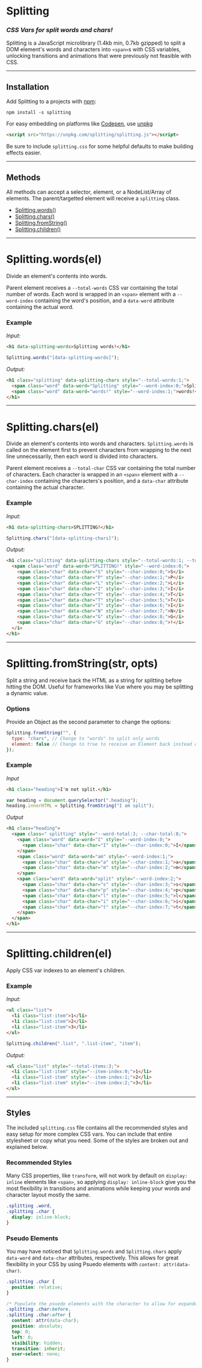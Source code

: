 # Splitting

### _CSS Vars for split words and chars!_

Splitting is a JavaScript microlibrary (1.4kb min, 0.7kb gzipped) to split a DOM element's words and characters into `<span>`s with CSS variables, unlocking transitions and animations that were previously not feasible with CSS.

---

## Installation

Add Splitting to a projects with [npm](https://npmjs.org):

```
npm install -s splitting
```

For easy embedding on platforms like [Codepen](https://codepen.io), use [unpkg](https://unpkg.com)

```html
<script src="https://unpkg.com/splitting/splitting.js"></script>
```

Be sure to include `splitting.css` for some helpful defaults to make building effects easier.

---

## Methods

All methods can accept a selector, element, or a NodeList/Array of elements. The parent/targetted element will receive a `splitting` class.

* [Splitting.words()](#splittingwords)
* [Splitting.chars()](#splittingchars)
* [Splitting.fromString()](#splittingfromstring)
* [Splitting.children()](#splittingchildren)

---

# Splitting.words(el)

Divide an element's contents into words.

Parent element receives a `--total-words` CSS var containing the total number of words. Each word is wrapped in an `<span>` element with a `--word-index` containing the word's position, and a `data-word` attribute containing the actual word.

### Example

_Input:_

```html
<h1 data-splitting-words>Splitting words!</h1>
```

```js
Splitting.words("[data-splitting-words]");
```

_Output:_

```html
<h1 class="splitting" data-splitting-chars style="--total-words:1;">
  <span class="word" data-word="Splitting" style="--word-index:0;">Splitting</i>
  <span class="word" data-word="words!" style="--word-index:1;">words!</i>
</h1>
```

---

# Splitting.chars(el)

Divide an element's contents into words and characters. `Splitting.words` is called on the element first to prevent characters from wrapping to the next line unnecessarily, then each word is divided into characters.

Parent element receives a `--total-char` CSS var containing the total number of characters. Each character is wrapped in an `<span>` element with a `--char-index` containing the characters's position, and a `data-char` attribute containing the actual character.

### Example

_Input:_

```html
<h1 data-splitting-chars>SPLITTING!</h1>
```

```js
Splitting.chars("[data-splitting-chars]");
```

_Output:_

```html
<h1 class="splitting" data-splitting-chars style="--total-words:1; --total-chars:9;">
  <span class="word" data-word="SPLITTING!" style="--word-index:0;">
    <span class="char" data-char="S" style="--char-index:0;">S</i>
    <span class="char" data-char="P" style="--char-index:1;">P</i>
    <span class="char" data-char="L" style="--char-index:2;">L</i>
    <span class="char" data-char="I" style="--char-index:3;">I</i>
    <span class="char" data-char="T" style="--char-index:4;">T</i>
    <span class="char" data-char="T" style="--char-index:5;">T</i>
    <span class="char" data-char="I" style="--char-index:6;">I</i>
    <span class="char" data-char="N" style="--char-index:7;">N</i>
    <span class="char" data-char="G" style="--char-index:8;">G</i>
    <span class="char" data-char="G" style="--char-index:8;">!</i>
  </i>
</h1>
```

---

# Splitting.fromString(str, opts)

Split a string and receive back the HTML as a string for splitting before hitting the DOM. Useful for frameworks like Vue where you may be splitting a dynamic value.

### Options

Provide an Object as the second parameter to change the options:

```js
Splitting.fromString("", {
  type: "chars", // Change to "words" to split only words
  element: false // Change to true to receive an Element back instead of a String.
});
```

### Example

_Input_

```html
<h1 class="heading">I'm not split.</h1>
```

```js
var heading = document.querySelector(".heading");
heading.innerHTML = Splitting.fromString("I am split");
```

_Output_

```html
<h1 class="heading">
  <span class=" splitting" style="--word-total:3; --char-total:8;">
    <span class="word" data-word="I" style="--word-index:0;">
      <span class="char" data-char="I" style="--char-index:0;">I</span>
    </span>
    <span class="word" data-word="am" style="--word-index:1;">
      <span class="char" data-char="a" style="--char-index:1;">a</span>
      <span class="char" data-char="m" style="--char-index:2;">m</span>
    </span>
    <span class="word" data-word="split" style="--word-index:2;">
      <span class="char" data-char="s" style="--char-index:3;">s</span>
      <span class="char" data-char="p" style="--char-index:4;">p</span>
      <span class="char" data-char="l" style="--char-index:5;">l</span>
      <span class="char" data-char="i" style="--char-index:6;">i</span>
      <span class="char" data-char="t" style="--char-index:7;">t</span>
    </span>
  </span>
</h1>
```

---

# Splitting.children(el)

Apply CSS var indexes to an element's children.

### Example

_Input:_

```html
<ul class="list">
  <li class="list-item">1</li>
  <li class="list-item">2</li>
  <li class="list-item">3</li>
</ul>
```

```js
Splitting.children(".list", ".list-item", "item");
```

_Output:_

```html
<ul class="list" style="--total-items:3;">
  <li class="list-item" style="--item-index:0;">1</li>
  <li class="list-item" style="--item-index:1;">2</li>
  <li class="list-item" style="--item-index:2;">3</li>
</ul>
```

---

## Styles

The included `splitting.css` file contains all the recommended styles and easy setup for more complex CSS vars. You can include that entire stylesheet or copy what you need. Some of the styles are broken out and explained below.

### Recommended Styles

Many CSS properties, like `transform`, will not work by default on `display: inline` elements like `<span>`, so applying `display: inline-block` give you the most flexibility in transitions and animations while keeping your words and character layout mostly the same.

```css
.splitting .word,
.splitting .char {
  display: inline-block;
}
```

### Pseudo Elements

You may have noticed that `Splitting.words` and `Splitting.chars` apply `data-word` and `data-char` attributes, respectively. This allows for great flexibility in your CSS by using Psuedo elements with `content: attr(data-char)`.

```css
.splitting .char {
  position: relative;
}

/* Populate the psuedo elements with the character to allow for expanded effects */
.splitting .char:before,
.splitting .char:after {
  content: attr(data-char);
  position: absolute;
  top: 0;
  left: 0;
  visibility: hidden;
  transition: inherit;
  user-select: none;
}
```
